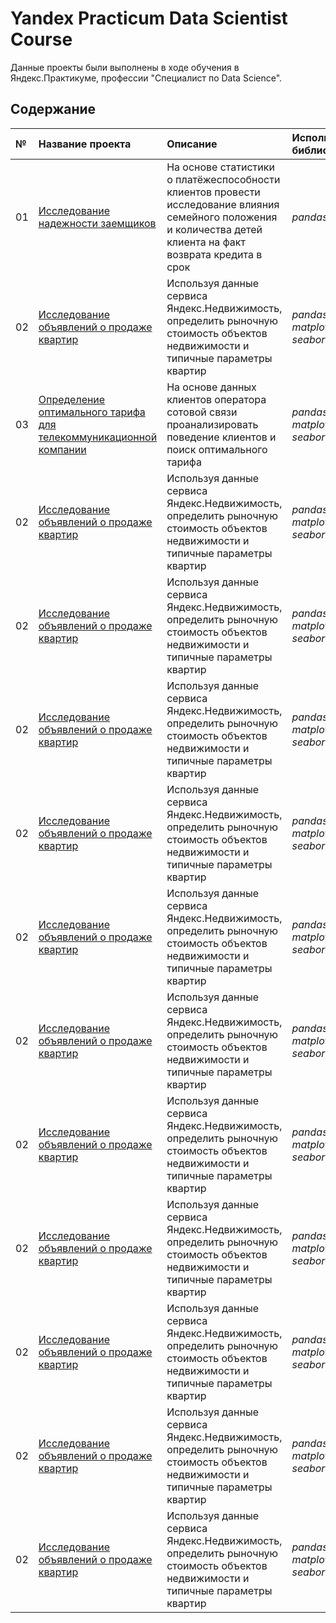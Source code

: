 # Yandex Practicum Data Scientist Course

Данные проекты были выполнены в ходе обучения в Яндекс.Практикуме, профессии "Специалист по Data Science".

## Содержание

| № | Название проекта | Описание | Используемые библиотеки | 
| :---------------------- | :---------------------- | :---------------------- | :---------------------- |
| 01 | [Исследование надежности заемщиков](https://github.com/stanislavras/scienceshine/tree/main/01_Research%20on%20the%20reliability%20of%20borrowers) | На основе статистики о платёжеспособности клиентов провести исследование влияния семейного положения и количества детей клиента на факт возврата кредита в срок| *pandas* |
| 02 | [Исследование объявлений о продаже квартир](https://github.com/stanislavras/scienceshine/tree/main/02_Research%20of%20ads%20for%20the%20apartment%20sales) | Используя данные сервиса Яндекс.Недвижимость, определить рыночную стоимость объектов недвижимости и типичные параметры квартир| *pandas, numpy, matplotlib, seaborn*|
| 03 | [Определение оптимального тарифа для телекоммуникационной компании](https://github.com/stanislavras/scienceshine/tree/main/03_Determining%20a%20preferable%20tariff%20for%20a%20telecom%20company) | На основе данных клиентов оператора сотовой связи проанализировать поведение клиентов и поиск оптимального тарифа| *pandas, numpy, matplotlib, seaborn, stats*|
| 02 | [Исследование объявлений о продаже квартир](https://github.com/stanislavras/scienceshine/tree/main/02_Research%20of%20ads%20for%20the%20apartment%20sales) | Используя данные сервиса Яндекс.Недвижимость, определить рыночную стоимость объектов недвижимости и типичные параметры квартир| *pandas, numpy, matplotlib, seaborn*|
| 02 | [Исследование объявлений о продаже квартир](https://github.com/stanislavras/scienceshine/tree/main/02_Research%20of%20ads%20for%20the%20apartment%20sales) | Используя данные сервиса Яндекс.Недвижимость, определить рыночную стоимость объектов недвижимости и типичные параметры квартир| *pandas, numpy, matplotlib, seaborn*|
| 02 | [Исследование объявлений о продаже квартир](https://github.com/stanislavras/scienceshine/tree/main/02_Research%20of%20ads%20for%20the%20apartment%20sales) | Используя данные сервиса Яндекс.Недвижимость, определить рыночную стоимость объектов недвижимости и типичные параметры квартир| *pandas, numpy, matplotlib, seaborn*|
| 02 | [Исследование объявлений о продаже квартир](https://github.com/stanislavras/scienceshine/tree/main/02_Research%20of%20ads%20for%20the%20apartment%20sales) | Используя данные сервиса Яндекс.Недвижимость, определить рыночную стоимость объектов недвижимости и типичные параметры квартир| *pandas, numpy, matplotlib, seaborn*|
| 02 | [Исследование объявлений о продаже квартир](https://github.com/stanislavras/scienceshine/tree/main/02_Research%20of%20ads%20for%20the%20apartment%20sales) | Используя данные сервиса Яндекс.Недвижимость, определить рыночную стоимость объектов недвижимости и типичные параметры квартир| *pandas, numpy, matplotlib, seaborn*|
| 02 | [Исследование объявлений о продаже квартир](https://github.com/stanislavras/scienceshine/tree/main/02_Research%20of%20ads%20for%20the%20apartment%20sales) | Используя данные сервиса Яндекс.Недвижимость, определить рыночную стоимость объектов недвижимости и типичные параметры квартир| *pandas, numpy, matplotlib, seaborn*|
| 02 | [Исследование объявлений о продаже квартир](https://github.com/stanislavras/scienceshine/tree/main/02_Research%20of%20ads%20for%20the%20apartment%20sales) | Используя данные сервиса Яндекс.Недвижимость, определить рыночную стоимость объектов недвижимости и типичные параметры квартир| *pandas, numpy, matplotlib, seaborn*|
| 02 | [Исследование объявлений о продаже квартир](https://github.com/stanislavras/scienceshine/tree/main/02_Research%20of%20ads%20for%20the%20apartment%20sales) | Используя данные сервиса Яндекс.Недвижимость, определить рыночную стоимость объектов недвижимости и типичные параметры квартир| *pandas, numpy, matplotlib, seaborn*|
| 02 | [Исследование объявлений о продаже квартир](https://github.com/stanislavras/scienceshine/tree/main/02_Research%20of%20ads%20for%20the%20apartment%20sales) | Используя данные сервиса Яндекс.Недвижимость, определить рыночную стоимость объектов недвижимости и типичные параметры квартир| *pandas, numpy, matplotlib, seaborn*|
| 02 | [Исследование объявлений о продаже квартир](https://github.com/stanislavras/scienceshine/tree/main/02_Research%20of%20ads%20for%20the%20apartment%20sales) | Используя данные сервиса Яндекс.Недвижимость, определить рыночную стоимость объектов недвижимости и типичные параметры квартир| *pandas, numpy, matplotlib, seaborn*|
| 02 | [Исследование объявлений о продаже квартир](https://github.com/stanislavras/scienceshine/tree/main/02_Research%20of%20ads%20for%20the%20apartment%20sales) | Используя данные сервиса Яндекс.Недвижимость, определить рыночную стоимость объектов недвижимости и типичные параметры квартир| *pandas, numpy, matplotlib, seaborn*|
